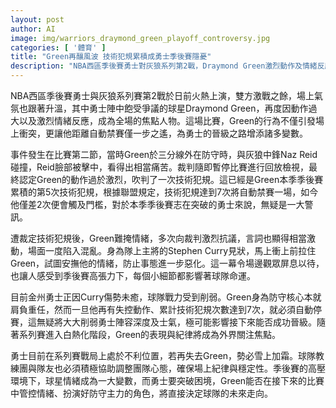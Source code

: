 ```yaml
---
layout: post
author: AI
image: img/warriors_draymond_green_playoff_controversy.jpg
categories: [ '體育' ]
title: "Green再釀風波 技術犯規累積成勇士季後賽隱憂"
description: "NBA西區季後賽勇士對灰狼系列第2戰，Draymond Green激烈動作及情緒反應成場上焦點，技術犯規累計5次距自動禁賽僅一步，為勇士晉級增添變數，球隊必須調整心態應對高壓挑戰。"
---
```

NBA西區季後賽勇士與灰狼系列賽第2戰於日前火熱上演，雙方激戰之餘，場上氣氛也跟著升溫，其中勇士陣中飽受爭議的球星Draymond Green，再度因動作過大以及激烈情緒反應，成為全場的焦點人物。這場比賽，Green的行為不僅引發場上衝突，更讓他距離自動禁賽僅一步之遙，為勇士的晉級之路增添諸多變數。

事件發生在比賽第二節，當時Green於三分線外在防守時，與灰狼中鋒Naz Reid碰撞，Reid臉部被擊中，看得出相當痛苦。裁判隨即暫停比賽進行回放檢視，最終認定Green的動作過於激烈，吹判了一次技術犯規。這已經是Green本季季後賽累積的第5次技術犯規，根據聯盟規定，技術犯規達到7次將自動禁賽一場，如今他僅差2次便會觸及門檻，對於本季季後賽志在突破的勇士來說，無疑是一大警訊。

遭裁定技術犯規後，Green難掩情緒，多次向裁判激烈抗議，言詞也顯得相當激動，場面一度陷入混亂。身為隊上主將的Stephen Curry見狀，馬上衝上前拉住Green，試圖安撫他的情緒，防止事態進一步惡化。這一幕令場邊觀眾屏息以待，也讓人感受到季後賽高張力下，每個小細節都影響著球隊命運。

目前金州勇士正因Curry傷勢未癒，球隊戰力受到削弱。Green身為防守核心本就肩負重任，然而一旦他再有失控動作、累計技術犯規次數達到7次，就必須自動停賽，這無疑將大大削弱勇士陣容深度及士氣，極可能影響接下來能否成功晉級。隨著系列賽進入白熱化階段，Green的表現與紀律將成為外界關注焦點。

勇士目前在系列賽戰局上處於不利位置，若再失去Green，勢必雪上加霜。球隊教練團與隊友也必須積極協助調整團隊心態，確保場上紀律與穩定性。季後賽的高壓環境下，球星情緒成為一大變數，而勇士要突破困境，Green能否在接下來的比賽中管控情緒、扮演好防守主力的角色，將直接決定球隊的未來走向。